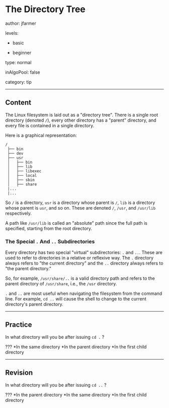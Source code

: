 # The Directory Tree
author: jfarmer

levels:

  - basic

  - beginner

type: normal

inAlgoPool: false

category: tip

---
## Content

The Linux filesystem is laid out as a "directory tree".  There is a single root directory (denoted `/`), every other directory has a "parent" directory, and every file is contained in a single directory.

Here is a graphical representation:

```text
/
 ├── bin
 ├── dev
 ├── usr
 │   ├── bin
 │   ├── lib
 │   ├── libexec
 │   ├── local
 │   ├── sbin
 │   ├── share
 |...
 |...
```

So `/` is a directory, `usr` is a directory whose parent is `/`, `lib` is a directory whose parent is `usr`, and so on.  These are denoted `/`, `/usr`, and `/usr/lib` respectively.

A path like `/usr/lib` is called an "absolute" path since the full path is specified, starting from the root directory.

### The Special `.` And `..` Subdirectories

Every directory has two special "virtual" subdirectories: `.` and `..`.  These are used to refer to directories in a relative or reflexive way.  The `.` directory always refers to "the current directory" and the `..` directory always refers to "the parent directory."

So, for example, `/usr/share/..` is a valid directory path and refers to the parent directory of `/usr/share`, i.e., the `/usr` directory.

`.` and `..` are most useful when navigating the filesystem from the command line.  For example, `cd ..` will cause the shell to change to the current directory's parent directory.

---
## Practice

In what directory will you be after issuing `cd .` ? 

???
*In the same directory
*In the parent directory
*In the first child directory

---
## Revision

In what directory will you be after issuing `cd ..` ? 

???
*In the parent directory
*In the same directory
*In the first child directory